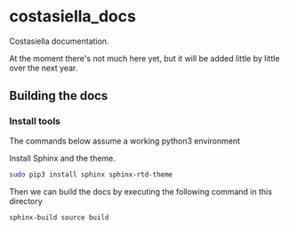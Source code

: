 # costasiella_docs

Costasiella documentation. 

At the moment there's not much here yet, but it will be added little by little over the next year.



## Building the docs

### Install tools

The commands below assume a working python3 environment

Install Sphinx and the theme.

```bash
sudo pip3 install sphinx sphinx-rtd-theme
```

Then we can build the docs by executing the following command in this directory

```bash
sphinx-build source build
```
